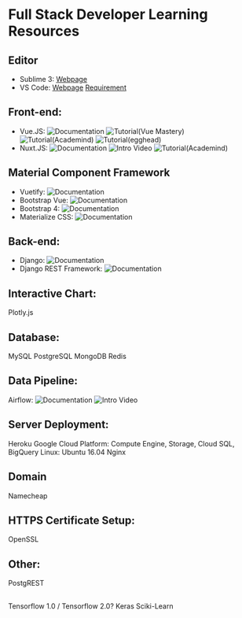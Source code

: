 # Full Stack Developer Learning Resources

## Editor
* Sublime 3: [Webpage](https://www.sublimetext.com/3)
* VS Code: [Webpage](https://code.visualstudio.com/) [Requirement](https://code.visualstudio.com/docs/supporting/requirements)

## Front-end:
* Vue.JS: ![Documentation](https://vuejs.org/) ![Tutorial(Vue Mastery)](https://www.vuemastery.com/courses/intro-to-vue-js/vue-instance) ![Tutorial(Academind)](https://www.youtube.com/watch?v=kskV1q4iokk&list=PL55RiY5tL51p-YU-Uw90qQH419BM4Iz07) ![Tutorial(egghead)](https://egghead.io/courses/develop-basic-web-apps-with-vue-js)
* Nuxt.JS: ![Documentation](https://nuxtjs.org/) ![Intro Video](https://www.youtube.com/watch?v=nteDXuqBfn0) ![Tutorial(Academind)](https://www.youtube.com/watch?v=Dc_5BpIB4X4&list=PL55RiY5tL51pk1RvaQOxI6sJ-yZzExzJn)


## Material Component Framework
* Vuetify: ![Documentation](https://vuetifyjs.com/en/)
* Bootstrap Vue: ![Documentation](https://bootstrap-vue.js.org/)
* Bootstrap 4: ![Documentation](https://getbootstrap.com/)
* Materialize CSS: ![Documentation](https://materializecss.com/)


## Back-end:
* Django: ![Documentation]()
* Django REST Framework: ![Documentation]()


## Interactive Chart:
Plotly.js


## Database:
MySQL
PostgreSQL
MongoDB
Redis

## Data Pipeline:
Airflow: ![Documentation](https://airflow.apache.org/) ![Intro Video](https://www.youtube.com/watch?v=AHMm1wfGuHE)

## Server Deployment:
Heroku
Google Cloud Platform: Compute Engine, Storage, Cloud SQL, BigQuery
Linux: Ubuntu 16.04
Nginx

## Domain
Namecheap


## HTTPS Certificate Setup:
OpenSSL

## Other:
PostgREST

##
Tensorflow 1.0 / Tensorflow 2.0?
Keras
Sciki-Learn

